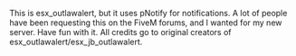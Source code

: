 This is esx_outlawalert, but it uses pNotify for notifications. A lot of people have been requesting this on the FiveM forums, and I wanted for my new server. Have fun with it. All credits go to original creators of esx_outlawalert/esx_jb_outlawalert.
